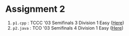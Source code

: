 # Assignment 2

1. `p1.cpp` : TCCC '03 Semifinals 3 Division 1 Easy ([Here](https://community.topcoder.com/stat?c=problem_statement&pm=1259))
2. `p2.java` : TCO '03 Semifinals 4 Division 1 Easy ([Here](https://community.topcoder.com/stat?c=problem_statement&pm=1889))
